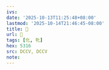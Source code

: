 ```yaml
---
ivs:
date: '2025-10-13T11:25:48+08:00'
lastmod: '2025-10-14T21:46:45-08:00'
title: 󰉿
url: 󰉿
tags: [化, 牝]
hex: 5316
src: DCCV, DCCV
note:
---
```

